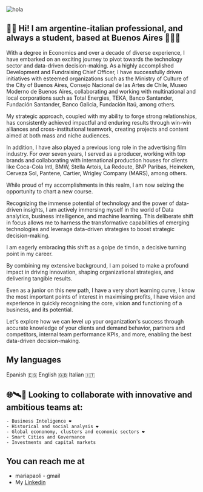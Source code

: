 ![hola](./2023_07.png)

## 👋🏽 Hi! I am argentine-italian professional, and always a student, based at Buenos Aires 👩🏻‍🚀 

With a degree in Economics and over a decade of diverse experience, I have embarked on an exciting journey to pivot towards the technology sector and data-driven decision-making. As a highly accomplished Development and Fundraising Chief Officer, I have successfully driven initiatives with esteemed organizations such as the Ministry of Culture of the City of Buenos Aires, Consejo Nacional de las Artes de Chile, Museo Moderno de Buenos Aires, collaborating and working with multinational and local corporations such as Total Energies, TEKA, Banco Santander, Fundación Santander, Banco Galicia, Fundación Itaú, among others.

My strategic approach, coupled with my ability to forge strong relationships, has consistently achieved impactful and enduring results through win-win alliances and cross-institutional teamwork, creating projects and content aimed at both mass and niche audiences. 

In addition, I have also played a previous long role in the advertising film industry. For over seven years, I served as a producer, working with top brands and collaborating with international production houses for clients like Coca-Cola Intl, BMW, Stella Artois, La Redoute, BNP Paribas, Heineken, Cerveza Sol, Pantene, Cartier, Wrigley Company (MARS), among others.

While proud of my accomplishments in this realm, I am now seizing the opportunity to chart a new course.

Recognizing the immense potential of technology and the power of data-driven insights, I am actively immersing myself in the world of Data analytics, business intelligence, and machine learning. This deliberate shift in focus allows me to harness the transformative capabilities of emerging technologies and leverage data-driven strategies to boost strategic decision-making.

I am eagerly embracing this shift as a golpe de timón, a decisive turning point in my career.

By combining my extensive background, I am poised to make a profound impact in driving innovation, shaping organizational strategies, and delivering tangible results.

Even as a junior on this new path, I have a very short learning curve, I know the most important points of interest in maximising profits, I have vision and experience in quickly recognising the core, vision and functioning of a business, and its potential.

Let's explore how we can level up your organization's success through accurate knowledge of your clients and demand behavior, partners and competitors, internal team performance KPIs, and more, enabling the best data-driven decision-making.
  
## My languages <br>
Epanish 🇪🇸 English 🇬🇧 Italian 🇮🇹 

## 🌐🛰💎 Looking to collaborate with innovative and ambitious teams at: <br>
    - Business Inteligence ❤️
    - Historical and social analysis ❤️
    - Global econonomy, clusters and economic sectors ❤️
    - Smart Cities and Governance
    - Investments and capital markets
    
## You can reach me at

* mariapaoli - gmail
* My [Linkedin](https://www.linkedin.com/in/mariapaoli)
